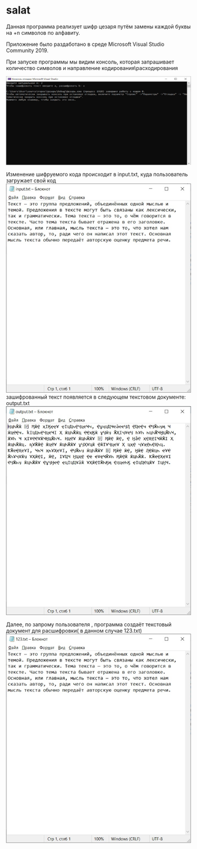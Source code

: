 # salat
Данная программа реализует шифр цезаря путём замены каждой буквы на +n символов по алфавиту.

Приложение было раздаботано в среде Microsoft Visual Studio Community 2019.

При запуске программы мы видим консоль, которая запрашивает количество символов и направление кодирования\расходирования

![Alt-текст](Цезарь/img/screen1.jpg "Консоль")

Изменение шифруемого кода происходит в input.txt, куда пользователь загружает свой код 
![Alt-текст](Цезарь/img/screen2.jpg "input.txt")
зашифрованный текст появляется в следующем текстовом документе: output.txt
![Alt-текст](Цезарь/img/screen3.jpg "output.txt")

Далее, по запрому пользователя , программа создаёт текстовый документ для расшифровки( в данном случае 123.txt)
![Alt-текст](Цезарь/img/screen4.jpg "output.txt")
